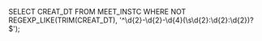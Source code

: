 SELECT CREAT_DT
FROM MEET_INSTC
WHERE 
  NOT REGEXP_LIKE(TRIM(CREAT_DT), '^\d{2}-\d{2}-\d{4}(\s\d{2}:\d{2}:\d{2})?$');


